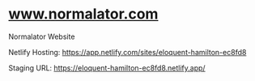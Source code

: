 # www.normalator.com
Normalator Website


Netlify Hosting: https://app.netlify.com/sites/eloquent-hamilton-ec8fd8

Staging URL: https://eloquent-hamilton-ec8fd8.netlify.app/

